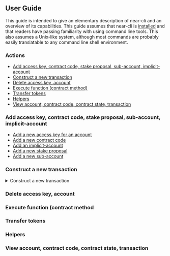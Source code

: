## User Guide

This guide is intended to give an elementary description of near-cli and an
overview of its capabilities. This guide assumes that near-cli is
[installed](README.md#installation)
and that readers have passing familiarity with using command line tools. This
also assumes a Unix-like system, although most commands are probably easily
translatable to any command line shell environment.

### Actions

* [Add access key, contract code, stake proposal, sub-account, implicit-account](#add)
* [Construct a new transaction](#construct-transaction)
* [Delete access key, account](#delete)
* [Execute function (contract method)](#execute)
* [Transfer tokens](#transfer)
* [Helpers](#helpers)
* [View account, contract code, contract state, transaction](#view)


### Add access key, contract code, stake proposal, sub-account, implicit-account

* [Add a new access key for an account](#add-access-key)
* [Add a new contract code](#add-contract-code)
* [Add an implicit-account](#add-implicit-account)
* [Add a new stake proposal](#add-stake-proposal)
* [Add a new sub-account](#add-sub-account)


### Construct a new transaction

<details><summary>Construct a new transaction</summary>
<p>
</p><pre><code>To construct a transaction you will need to provide information about sender (signer) and receiver accounts, and actions that needs to be performed.

Do you want to derive some information required for transaction construction automatically querying it online?
 Yes, I keep it simple
&gt;  No, I want to work in no-network (air-gapped) environment

What is the account ID of the sender? ... frol4.testnet

What is the account ID of the receiver? ... qq.frol4.testnet

Select an action that you want to add to the transaction:
&gt; Transfer NEAR Tokens
  Call a Function
  Stake NEAR Tokens
  Create an Account
  Delete an Account
  Add an Access Key
  Detete an Access Key
  [Skip adding a new action]

How many NEAR Tokens do you want to transfer? ... 3.14 NEAR

Select an action that you want to add to the transaction:
...
&gt; [Skip adding a new action]

Would you like to sign the transaction? ...
  Yes, I want to sign the transaction with my private key
&gt; No, I want to construct the transaction and sign it somewhere else

Some extra information needs to be filled in before we proceed signing...

Enter transaction nonce (query the access key information with `near-cli utils view-access-key frol4.testnet ed25519:...` incremented by 1):

Enter recent block hash (see above or `near-cli inspect-data blocks latest`):

Constructing the Transaction...
Transaction {
...
}
Base64-encoded Transaction: ...(base64 value)...
Transaction Hash (sha256): 83ffe880d749ea081c12cb7aa96b481bea3ee0c30e13650d363c2a28edfc0971

If you want to sign the transaction using `near-cli` on another device, run: `near-cli utils sign-transaction ...(base64 value)...`.

Once you sign the Transaction Hash, we can proceed.
Enter the signature (base58-encoded string):
Signature is valid.

Constructing the Signed Transaction...
SignedTransaction {
...
}

Here is the Signed Transaction ready for submittion through RPC: ...(base64 value)...
</code></pre>
<p></p>
</details>


### Delete access key, account



### Execute function (contract method



### Transfer tokens



### Helpers



### View account, contract code, contract state, transaction


